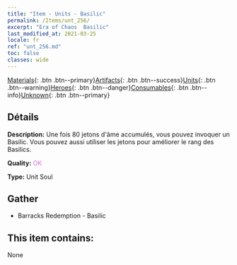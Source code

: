 ```yaml
---
title: "Item - Units - Basilic"
permalink: /Items/unt_256/
excerpt: "Era of Chaos  Basilic"
last_modified_at: 2021-03-25
locale: fr
ref: "unt_256.md"
toc: false
classes: wide
---
```

 [Materials](/fr/Items/){: .btn .btn--primary}[Artifacts](/fr/Items/Artifacts/){: .btn .btn--success}[Units](/fr/Items/Units/){: .btn .btn--warning}[Heroes](/fr/Items/Heroes/){: .btn .btn--danger}[Consumables](/fr/Items/Consumables/){: .btn .btn--info}[Unknown](/fr/Items/Unknown/){: .btn .btn--primary}

## Détails
 **Description:** Une fois 80 jetons d'âme accumulés, vous pouvez invoquer un Basilic. Vous pouvez aussi utiliser les jetons pour améliorer le rang des Basilics.

 **Quality:** <span style="color: #DA70D6">OK</span>

 **Type:** Unit Soul

## Gather

*    Barracks Redemption - Basilic 

## This item contains:

  None


